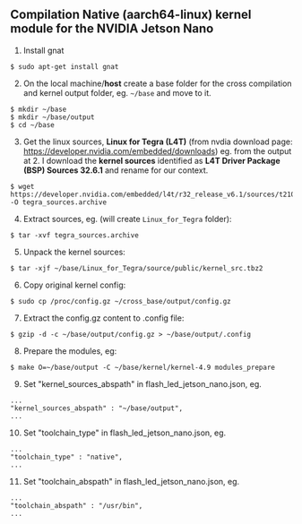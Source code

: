 ## Compilation Native (aarch64-linux) kernel module for the NVIDIA Jetson Nano

1. Install gnat   
```
$ sudo apt-get install gnat
```

2. On the local machine/**host** create a base folder for the cross compilation and kernel output folder, eg. `~/base` and move to it.     
```
$ mkdir ~/base
$ mkdir ~/base/output
$ cd ~/base
```

3. Get the linux sources, **Linux for Tegra (L4T)** (from nvdia download page: https://developer.nvidia.com/embedded/downloads)
eg. from the output at 2. I download the **kernel sources** identified as **L4T Driver Package (BSP) Sources 32.6.1** and rename for our context.     
```
$ wget https://developer.nvidia.com/embedded/l4t/r32_release_v6.1/sources/t210/public_sources.tbz2 -O tegra_sources.archive
```

4. Extract sources, eg. (will create `Linux_for_Tegra` folder):       
```
$ tar -xvf tegra_sources.archive
```

5. Unpack the kernel sources:       
```
$ tar -xjf ~/base/Linux_for_Tegra/source/public/kernel_src.tbz2
```

6. Copy original kernel config:    
```
$ sudo cp /proc/config.gz ~/cross_base/output/config.gz
```

7. Extract the config.gz content to .config file:    
```
$ gzip -d -c ~/base/output/config.gz > ~/base/output/.config
```

8. Prepare the modules, eg:    
```
$ make O=~/base/output -C ~/base/kernel/kernel-4.9 modules_prepare
```

9. Set "kernel_sources_abspath" in flash_led_jetson_nano.json, eg.
```
...
"kernel_sources_abspath" : "~/base/output",
...
```

10. Set "toolchain_type" in flash_led_jetson_nano.json, eg.
```
...
"toolchain_type" : "native",
...
```

11. Set "toolchain_abspath" in flash_led_jetson_nano.json, eg.
```
...
"toolchain_abspath" : "/usr/bin",
...
```
